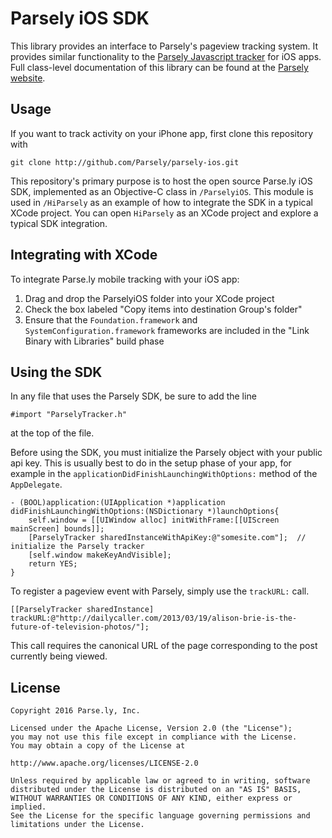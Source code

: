 Parsely iOS SDK
===============

This library provides an interface to Parsely's pageview tracking system. It
provides similar functionality to the
[Parsely Javascript tracker](http://www.parsely.com/docs/integration/tracking/basic.html)
for iOS apps. Full class-level documentation of this library can be found at the
[Parsely website](http://www.parsely.com/sdk/ios/index.html).

Usage
-----

If you want to track activity on your iPhone app, first clone this repository with

    git clone http://github.com/Parsely/parsely-ios.git

This repository's primary purpose is to host the open source Parse.ly iOS SDK,
implemented as an Objective-C class in `/ParselyiOS`. This module is used in `/HiParsely`
as an example of how to integrate the SDK in a typical XCode project. You can
open `HiParsely` as an XCode project and explore a typical SDK integration.


Integrating with XCode
----------------------

To integrate Parse.ly mobile tracking with your iOS app:

1. Drag and drop the ParselyiOS folder into your XCode project
2. Check the box labeled "Copy items into destination Group's folder"
3. Ensure that the `Foundation.framework` and `SystemConfiguration.framework` frameworks are included in the "Link Binary with Libraries" build phase


Using the SDK
-------------

In any file that uses the Parsely SDK, be sure to add the line

    #import "ParselyTracker.h"

at the top of the file.

Before using the SDK, you must initialize the Parsely object with your public api key.
This is usually best to do in the setup phase of your app, for example in the
`applicationDidFinishLaunchingWithOptions:` method of the `AppDelegate`.

    - (BOOL)application:(UIApplication *)application didFinishLaunchingWithOptions:(NSDictionary *)launchOptions{
        self.window = [[UIWindow alloc] initWithFrame:[[UIScreen mainScreen] bounds]];
        [ParselyTracker sharedInstanceWithApiKey:@"somesite.com"];  // initialize the Parsely tracker
        [self.window makeKeyAndVisible];
        return YES;
    }

To register a pageview event with Parsely, simply use the `trackURL:` call.

    [[ParselyTracker sharedInstance] trackURL:@"http://dailycaller.com/2013/03/19/alison-brie-is-the-future-of-television-photos/"];

This call requires the canonical URL of the page corresponding to the post currently being viewed.

License
-------

    Copyright 2016 Parse.ly, Inc.

    Licensed under the Apache License, Version 2.0 (the "License");
    you may not use this file except in compliance with the License.
    You may obtain a copy of the License at

    http://www.apache.org/licenses/LICENSE-2.0

    Unless required by applicable law or agreed to in writing, software
    distributed under the License is distributed on an "AS IS" BASIS,
    WITHOUT WARRANTIES OR CONDITIONS OF ANY KIND, either express or implied.
    See the License for the specific language governing permissions and
    limitations under the License.
